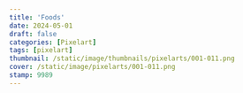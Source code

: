 ```yaml
---
title: 'Foods' 
date: 2024-05-01
draft: false
categories: [Pixelart]
tags: [pixelart]
thumbnail: /static/image/thumbnails/pixelarts/001-011.png
cover: /static/image/pixelarts/001-011.png
stamp: 9989
---
```


